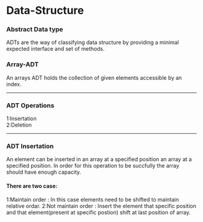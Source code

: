 # Data-Structure
<h3>Abstract Data type</h3>
<p>ADTs are the way of classifying data structure by providing a minimal expected interface and set of methods.</p>
<h3>Array-ADT</h3>
An arrays ADT holds the collection of given elements accessible by an index.
<hr>
<h3>ADT Operations</h3>
1:Insertation <br>
2:Deletion
<hr>
<h3>ADT Insertation</h3>
An element can be inserted in an array at a specified position an array at a specified position.
In order for this operation to be succfully the array should have enough capacity.
<h4>There are two case:</h4> 
1:Maintain order : In this case elements need to be shifted to maintain relative ordar. 
2:Not maintain order : Insert the element that specific position and that element(present at specific postion) shift at last position of array. 
